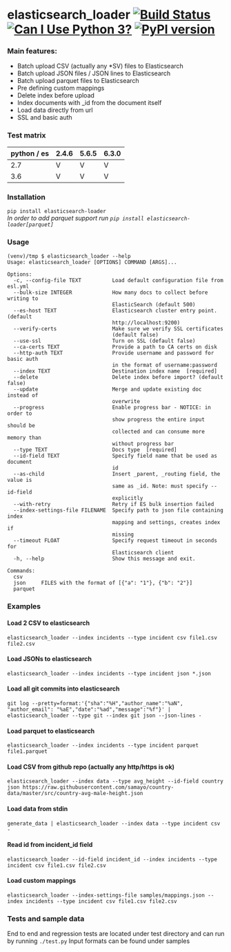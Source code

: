 # elasticsearch_loader [![Build Status](https://travis-ci.org/moshe/elasticsearch_loader.svg?branch=master)](https://travis-ci.org/moshe/elasticsearch_loader) [![Can I Use Python 3?](https://caniusepython3.com/project/elasticsearch-loader.svg)](https://caniusepython3.com/project/elasticsearch-loader) [![PyPI version](https://badge.fury.io/py/elasticsearch_loader.svg)](https://pypi.python.org/pypi/elasticsearch-loader)

### Main features:

- Batch upload CSV (actually any \*SV) files to Elasticsearch
- Batch upload JSON files / JSON lines to Elasticsearch
- Batch upload parquet files to Elasticsearch
- Pre defining custom mappings
- Delete index before upload
- Index documents with \_id from the document itself
- Load data directly from url
- SSL and basic auth

### Test matrix

| python / es | 2.4.6 | 5.6.5 | 6.3.0 |
| ----------- | ----- | ----- | ----- |
| 2.7         | V     | V     | V     |
| 3.6         | V     | V     | V     |

### Installation

`pip install elasticsearch-loader`  
_In order to add parquet support run `pip install elasticsearch-loader[parquet]`_

### Usage

```
(venv)/tmp $ elasticsearch_loader --help
Usage: elasticsearch_loader [OPTIONS] COMMAND [ARGS]...

Options:
  -c, --config-file TEXT          Load default configuration file from esl.yml
  --bulk-size INTEGER             How many docs to collect before writing to
                                  ElasticSearch (default 500)
  --es-host TEXT                  Elasticsearch cluster entry point. (default
                                  http://localhost:9200)
  --verify-certs                  Make sure we verify SSL certificates
                                  (default false)
  --use-ssl                       Turn on SSL (default false)
  --ca-certs TEXT                 Provide a path to CA certs on disk
  --http-auth TEXT                Provide username and password for basic auth
                                  in the format of username:password
  --index TEXT                    Destination index name  [required]
  --delete                        Delete index before import? (default false)
  --update                        Merge and update existing doc instead of
                                  overwrite
  --progress                      Enable progress bar - NOTICE: in order to
                                  show progress the entire input should be
                                  collected and can consume more memory than
                                  without progress bar
  --type TEXT                     Docs type  [required]
  --id-field TEXT                 Specify field name that be used as document
                                  id
  --as-child                      Insert _parent, _routing field, the value is
                                  same as _id. Note: must specify --id-field
                                  explicitly
  --with-retry                    Retry if ES bulk insertion failed
  --index-settings-file FILENAME  Specify path to json file containing index
                                  mapping and settings, creates index if
                                  missing
  --timeout FLOAT                 Specify request timeout in seconds for
                                  Elasticsearch client
  -h, --help                      Show this message and exit.

Commands:
  csv
  json     FILES with the format of [{"a": "1"}, {"b": "2"}]
  parquet
```

### Examples

#### Load 2 CSV to elasticsearch

`elasticsearch_loader --index incidents --type incident csv file1.csv file2.csv`

#### Load JSONs to elasticsearch

`elasticsearch_loader --index incidents --type incident json *.json`

#### Load all git commits into elasticsearch

`git log --pretty=format:'{"sha":"%H","author_name":"%aN", "author_email": "%aE","date":"%ad","message":"%f"}' | elasticsearch_loader --type git --index git json --json-lines -`

#### Load parquet to elasticsearch

`elasticsearch_loader --index incidents --type incident parquet file1.parquet`

#### Load CSV from github repo (actually any http/https is ok)

`elasticsearch_loader --index data --type avg_height --id-field country json https://raw.githubusercontent.com/samayo/country-data/master/src/country-avg-male-height.json`

#### Load data from stdin

`generate_data | elasticsearch_loader --index data --type incident csv -`

#### Read id from incident_id field

`elasticsearch_loader --id-field incident_id --index incidents --type incident csv file1.csv file2.csv`

#### Load custom mappings

`elasticsearch_loader --index-settings-file samples/mappings.json --index incidents --type incident csv file1.csv file2.csv`

### Tests and sample data

End to end and regression tests are located under test directory and can run by running `./test.py`
Input formats can be found under samples
